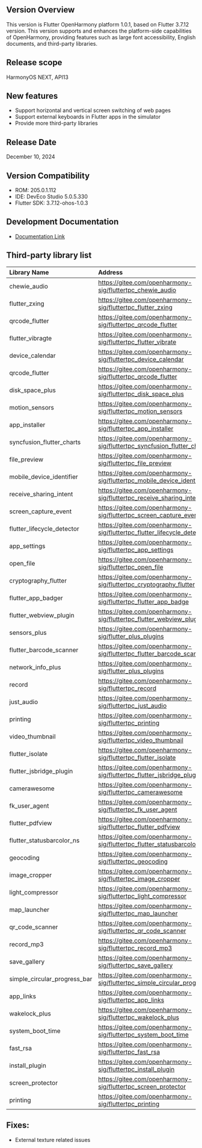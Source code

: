 ## Version Overview
This version is Flutter OpenHarmony platform 1.0.1, based on Flutter 3.7.12 version. This version supports and enhances the platform-side capabilities of OpenHarmony, providing features such as large font accessibility, English documents, and third-party libraries. 

## Release scope
HarmonyOS NEXT, API13

## New features
- Support horizontal and vertical screen switching of web pages
- Support external keyboards in Flutter apps in the simulator
- Provide more third-party libraries 

## Release Date
December 10, 2024 

## Version Compatibility 
- ROM: 205.0.1.112
- IDE: DevEco Studio 5.0.5.330
- Flutter SDK: 3.7.12-ohos-1.0.3

## Development Documentation
- [Documentation Link](https://gitee.com/openharmony-sig/flutter_samples/tree/master/ohos/docs) 

## Third-party library list
|Library Name|Address|
|:----|:----|
|chewie_audio|https://gitee.com/openharmony-sig/fluttertpc_chewie_audio|
|flutter_zxing|https://gitee.com/openharmony-sig/fluttertpc_flutter_zxing|
|qrcode_flutter|https://gitee.com/openharmony-sig/fluttertpc_qrcode_flutter|
|flutter_vibragte|https://gitee.com/openharmony-sig/fluttertpc_flutter_vibrate|
|device_calendar|https://gitee.com/openharmony-sig/fluttertpc_device_calendar|
|qrcode_flutter|https://gitee.com/openharmony-sig/fluttertpc_qrcode_flutter|
|disk_space_plus|https://gitee.com/openharmony-sig/fluttertpc_disk_space_plus|
|motion_sensors|https://gitee.com/openharmony-sig/fluttertpc_motion_sensors|
|app_installer|https://gitee.com/openharmony-sig/fluttertpc_app_installer|
|syncfusion_flutter_charts|https://gitee.com/openharmony-sig/fluttertpc_syncfusion_flutter_charts|
|file_preview|https://gitee.com/openharmony-sig/fluttertpc_file_preview|
|mobile_device_identifier|https://gitee.com/openharmony-sig/fluttertpc_mobile_device_identifier|
|receive_sharing_intent|https://gitee.com/openharmony-sig/fluttertpc_receive_sharing_intent|
|screen_capture_event|https://gitee.com/openharmony-sig/fluttertpc_screen_capture_event|
|flutter_lifecycle_detector|https://gitee.com/openharmony-sig/fluttertpc_flutter_lifecycle_detector|
|app_settings|https://gitee.com/openharmony-sig/fluttertpc_app_settings|
|open_file|https://gitee.com/openharmony-sig/fluttertpc_open_file|
|cryptography_flutter|https://gitee.com/openharmony-sig/fluttertpc_cryptography_flutter|
|flutter_app_badger|https://gitee.com/openharmony-sig/fluttertpc_flutter_app_badge|
|flutter_webview_plugin|https://gitee.com/openharmony-sig/fluttertpc_flutter_webview_plugin|
|sensors_plus|https://gitee.com/openharmony-sig/flutter_plus_plugins|
|flutter_barcode_scanner|https://gitee.com/openharmony-sig/fluttertpc_flutter_barcode_scanner|
|network_info_plus|https://gitee.com/openharmony-sig/flutter_plus_plugins|
|record|https://gitee.com/openharmony-sig/fluttertpc_record|
|just_audio|https://gitee.com/openharmony-sig/fluttertpc_just_audio|
|printing|https://gitee.com/openharmony-sig/fluttertpc_printing|
|video_thumbnail|https://gitee.com/openharmony-sig/fluttertpc_video_thumbnail|
|flutter_isolate|https://gitee.com/openharmony-sig/fluttertpc_flutter_isolate|
|flutter_jsbridge_plugin|https://gitee.com/openharmony-sig/fluttertpc_flutter_jsbridge_plugin|
|camerawesome|https://gitee.com/openharmony-sig/fluttertpc_camerawesome|
|fk_user_agent|https://gitee.com/openharmony-sig/fluttertpc_fk_user_agent|
|flutter_pdfview|https://gitee.com/openharmony-sig/fluttertpc_flutter_pdfview|
|flutter_statusbarcolor_ns|https://gitee.com/openharmony-sig/fluttertpc_flutter_statusbarcolor_ns|
|geocoding|https://gitee.com/openharmony-sig/fluttertpc_geocoding|
|image_cropper|https://gitee.com/openharmony-sig/fluttertpc_image_cropper|
|light_compressor|https://gitee.com/openharmony-sig/fluttertpc_light_compressor|
|map_launcher|https://gitee.com/openharmony-sig/fluttertpc_map_launcher|
|qr_code_scanner|https://gitee.com/openharmony-sig/fluttertpc_qr_code_scanner|
|record_mp3|https://gitee.com/openharmony-sig/fluttertpc_record_mp3|
|save_gallery|https://gitee.com/openharmony-sig/fluttertpc_save_gallery|
|simple_circular_progress_bar|https://gitee.com/openharmony-sig/fluttertpc_simple_circular_progress_bar|
|app_links|https://gitee.com/openharmony-sig/fluttertpc_app_links|
|wakelock_plus|https://gitee.com/openharmony-sig/fluttertpc_wakelock_plus|
|system_boot_time|https://gitee.com/openharmony-sig/fluttertpc_system_boot_time|
|fast_rsa|https://gitee.com/openharmony-sig/fluttertpc_fast_rsa|
|install_plugin|https://gitee.com/openharmony-sig/fluttertpc_install_plugin|
|screen_protector|https://gitee.com/openharmony-sig/fluttertpc_screen_protector|
|printing|https://gitee.com/openharmony-sig/fluttertpc_printing|

## Fixes:
- External texture related issues